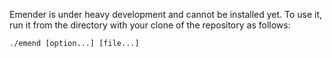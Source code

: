 Emender is under heavy development and cannot be installed yet. To use it,
run it from the directory with your clone of the repository as follows:

    ./emend [option...] [file...]
